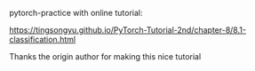 pytorch-practice with online tutorial:

https://tingsongyu.github.io/PyTorch-Tutorial-2nd/chapter-8/8.1-classification.html

Thanks the origin author for making this nice tutorial
